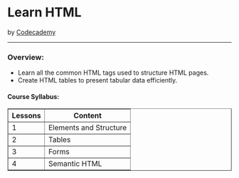 <h1>Learn HTML</h1>
by <a href="https://www.codecademy.com/learn/learn-html" target="_blank">Codecademy</a>
<hr>
 
<h3>Overview:</h3>
<ul>
 <li>Learn all the common HTML tags used to structure HTML pages.</li>
 <li>Create HTML tables to present tabular data efficiently.</li>
 </ul>

<h4>Course Syllabus:</h4>

<table border="1">
 <tr>
  <th>Lessons</th>
  <th>Content</th>
 </tr>
 <tr>
  <td>1</td>
  <td>Elements and Structure</td>
 </tr>
 <tr>
  <td>2</td>
  <td>Tables</td>
 </tr>
 <tr>
  <td>3</td>
  <td>Forms</td>
 </tr>
 <tr>
  <td>4</td>
  <td>Semantic HTML</td>
 </tr>
</table>
 
